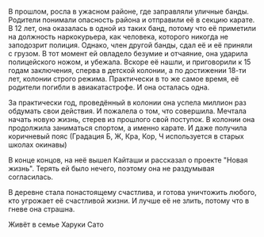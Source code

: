 В прошлом, росла в ужасном районе, где заправляли уличные банды. Родители понимали опасность района и отправили её в секцию карате. В 12 лет, она оказалась в одной из таких банд, потому что её приметили на должность наркокурьера, как человека, которого никогда не заподозрит полиция. Однако, член другой банды, сдал её и её приняли с грузом. В тот момент ей овладело безумие и отчаяние, она ударила полицейского ножом, и убежала. Вскоре её нашли, и приговорили к 15 годам заключения, сперва в детской колонии, а по достижении 18-ти лет, колонии строго режима. Практически в то же самое время, её родители погибли в авиакатастрофе. И она осталась одна.

За практически год, проведённый в колонии она успела миллион раз обдумать свои действия. И пожалела о том, что совершила. Мечтала начать новую жизнь, стерев из прошлого свой поступок.
В колонии она продолжила заниматься спортом, а именно карате. И даже получила коричневый пояс (Градация Б, Ж, Кра, Кор, Ч используется в старых школах окинавы)

В конце концов, на неё вышел Кайташи и рассказал о проекте "Новая жизнь". Терять ей было нечего, поэтому она не раздумывая согласилась.

В деревне стала понастоящему счастлива, и готова уничтожить любого, кто угрожает её счастливой жизни.  И лучше её не злить, потому что в гневе она страшна.

Живёт в семье Харуки Сато